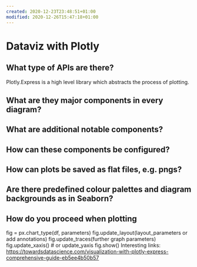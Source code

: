 ```yaml
---
created: 2020-12-23T23:48:51+01:00
modified: 2020-12-26T15:47:18+01:00
---
```


# Dataviz with Plotly

## What type of APIs are there?
Plotly.Express is a high level library which abstracts the process of plotting.

## What are they major components in every diagram?

## What are additional notable components?

## How can these components be configured?

## How can plots be saved as flat files, e.g. pngs? 

## Are there predefined colour palettes and diagram backgrounds as in Seaborn?

## How do you proceed when plotting

fig = px.chart_type(df, parameters)
fig.update_layout(layout_parameters or add annotations)
fig.update_traces(further graph parameters)
fig.update_xaxis() # or update_yaxis
fig.show()
Interesting links: 
https://towardsdatascience.com/visualization-with-plotly-express-comprehensive-guide-eb5ee4b50b57